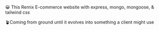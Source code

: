 😀 This Remix E-commerce website with express, mongo, mongoose, & tailwind css

🪴Coming from ground until it evolves into something a client might use
